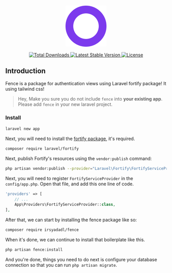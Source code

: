 <p align="center"><img src="/art/logo.svg" alt="Logo Breeze"></p>

<p align="center">
    <a href="https://packagist.org/packages/irsyadadl/fence">
        <img src="https://img.shields.io/packagist/dt/irsyadadl/fence" alt="Total Downloads">
    </a>
    <a href="https://packagist.org/packages/irsyadadl/fence">
        <img src="https://img.shields.io/packagist/v/irsyadadl/fence" alt="Latest Stable Version">
    </a>
    <a href="https://packagist.org/packages/irsyadadl/fence">
        <img src="https://img.shields.io/packagist/l/irsyadadl/fence" alt="License">
    </a>
</p>

## Introduction
Fence is a package for authentication views using Laravel fortify package! It using tailwind css!

> Hey, Make you sure you do not include `fence` into __your existing app__. Please add `fence` in your new laravel project.
### Install
```bash
laravel new app
```
Next, you will need to install the [fortify package](https://github.com/laravel/fortify), it's required.

```bash
composer require laravel/fortify
```

Next, publish Fortify's resources using the `vendor:publish` command:

```bash
php artisan vendor:publish --provider="Laravel\Fortify\FortifyServiceProvider"
```

Next, you will need to register `FortifyServiceProvider` in the `config/app.php`. Open that file, and add this one line of code.

```php
'providers' => [
    // ...
    App\Providers\FortifyServiceProvider::class,
],
```

After that, we can start by installing the fence package like so:

```bash
composer require irsyadadl/fence
```
When it's done, we can continue to install that boilerplate like this.
```bash
php artisan fence:install
```
And you're done, things you need to do next is configure your database connection so that you can run `php artisan migrate`.
